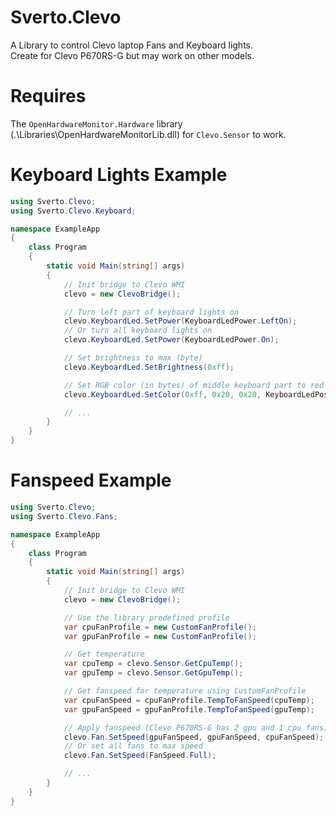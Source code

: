 # Sverto.Clevo
A Library to control Clevo laptop Fans and Keyboard lights.  
Create for Clevo P670RS-G but may work on other models.

# Requires
The `OpenHardwareMonitor.Hardware` library (.\Libraries\OpenHardwareMonitorLib.dll) for `Clevo.Sensor` to work.

# Keyboard Lights Example
```csharp
using Sverto.Clevo;
using Sverto.Clevo.Keyboard;

namespace ExampleApp
{
    class Program
    {
        static void Main(string[] args)
        {
            // Init bridge to Clevo WMI
            clevo = new ClevoBridge();

            // Turn left part of keyboard lights on
            clevo.KeyboardLed.SetPower(KeyboardLedPower.LeftOn);
            // Or turn all keyboard lights on
            clevo.KeyboardLed.SetPower(KeyboardLedPower.On);

            // Set brightness to max (byte)
            clevo.KeyboardLed.SetBrightness(0xff);

            // Set RGB color (in bytes) of middle keyboard part to red
            clevo.KeyboardLed.SetColor(0xff, 0x20, 0x20, KeyboardLedPosition.Middle);

            // ...
        }
    }
}
```

# Fanspeed Example
```csharp
using Sverto.Clevo;
using Sverto.Clevo.Fans;

namespace ExampleApp
{
    class Program
    {
        static void Main(string[] args)
        {
            // Init bridge to Clevo WMI
            clevo = new ClevoBridge();

            // Use the library predefined profile
            var cpuFanProfile = new CustomFanProfile();
            var gpuFanProfile = new CustomFanProfile();

            // Get temperature
            var cpuTemp = clevo.Sensor.GetCpuTemp();
            var gpuTemp = clevo.Sensor.GetGpuTemp();

            // Get fanspeed for temperature using CustomFanProfile
            var cpuFanSpeed = cpuFanProfile.TempToFanSpeed(cpuTemp);
            var gpuFanSpeed = gpuFanProfile.TempToFanSpeed(gpuTemp);

            // Apply fanspeed (Clevo P670RS-G has 2 gpu and 1 cpu fans)
            clevo.Fan.SetSpeed(gpuFanSpeed, gpuFanSpeed, cpuFanSpeed);
            // Or set all fans to max speed
            clevo.Fan.SetSpeed(FanSpeed.Full);

            // ...
        }
    }
}
```